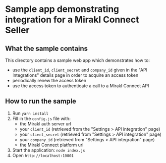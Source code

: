 # Sample app demonstrating integration for a Mirakl Connect Seller

## What the sample contains

This directory contains a sample web app which demonstrates how to:

* use the `client_id`, `client_secret` and `company_id` given in the "API Integrations" details page in order to acquire an access token
* periodically renew the access token
* use the access token to authenticate a call to a Mirakl Connect API

## How to run the sample

1. Run `yarn install`
2. Fill in the `config.js` file with:
    * the Mirakl auth server url
    * your `client_id` (retrieved from the "Settings > API integration" page)
    * your `client_secret` (retrieved from "Settings > API integration" page)
    * your `company_id` (retrieved from "Settings > API integration" page)
    * the Mirakl Connect platform url
3. Start the application: `node index.js`
4. Open `http://localhost:10001`
